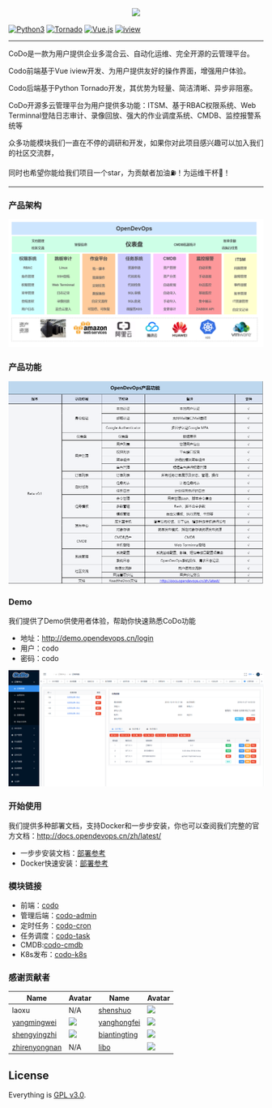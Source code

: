 <p align="center">
    <a href="http://www.opendevops.cn/">
        <img width="200" src="http://www.opendevops.cn/images/head_logo.png">
    </a>
</p>


[![Python3](https://img.shields.io/badge/Python-3.6-green.svg?style=plastic)](https://www.python.org/)
[![Tornado](https://img.shields.io/badge/Tornado-5.0-brightgreen.svg?style=plastic)](https://www.tornadoweb.org)
[![Vue.js](https://img.shields.io/badge/Vuejs-2.5-brightgreen.svg?style=plastic)](https://cn.vuejs.org)
[![iview](https://img.shields.io/badge/iview-3.2.0-blue.svg?style=plastic)](https://www.iviewui.com/)


----
CoDo是一款为用户提供企业多混合云、自动化运维、完全开源的云管理平台。

Codo前端基于Vue iview开发、为用户提供友好的操作界面，增强用户体验。

Codo后端基于Python Tornado开发，其优势为轻量、简洁清晰、异步非阻塞。

CoDo开源多云管理平台为用户提供多功能：ITSM、基于RBAC权限系统、Web Terminnal登陆日志审计、录像回放、强大的作业调度系统、CMDB、监控报警系统等

众多功能模块我们一直在不停的调研和开发，如果你对此项目感兴趣可以加入我们的社区交流群，

同时也希望你能给我们项目一个star，为贡献者加油⛽️！为运维干杯🍻！

----

### 产品架构

![](docs/source/_static/images/project_arch.png)

### 产品功能

![](docs/source/_static/images/pro_fun.png)

### Demo
我们提供了Demo供使用者体验，帮助你快速熟悉CoDo功能

- 地址：http://demo.opendevops.cn/login
- 用户：codo
- 密码：codo

![](docs/source/_static/images/demo_list.png)


### 开始使用

我们提供多种部署文档，支持Docker和一步步安装，你也可以查阅我们完整的官方文档：http://docs.opendevops.cn/zh/latest/
- 一步步安装文档：[部署参考](http://docs.opendevops.cn/zh/latest/step_by_step_install.html)
- Docker快速安装：[部署参考](http://docs.opendevops.cn/zh/latest/docker_install.html)

### 模块链接
- 前端：[codo](https://github.com/opendevops-cn/codo)
- 管理后端：[codo-admin](https://github.com/opendevops-cn/codo-admin)
- 定时任务：[codo-cron](https://github.com/opendevops-cn/codo-cron)
- 任务调度：[codo-task](https://github.com/opendevops-cn/codo-task)
- CMDB:[codo-cmdb](https://github.com/opendevops-cn/codo-cmdb)
- K8s发布：[codo-k8s](https://github.com/opendevops-cn/codo-k8s)


### 感谢贡献者
|Name|Avatar|Name| Avatar                                                       |
|---|---|---|---|
|laoxu |  N/A  | [shenshuo](https://github.com/ss1917)             |  ![](https://avatars3.githubusercontent.com/u/20316110?s=70&v=4)  |
|[yangmingwei](https://github.com/yangmv)           |  ![](https://avatars3.githubusercontent.com/u/18107515?s=70&v=4)  |[yanghongfei](https://github.com/yanghongfei) |  ![](https://avatars3.githubusercontent.com/u/22789928?s=70&v=4)  |
|[shengyingzhi](https://github.com/shenyingzhi)           |  ![](https://avatars0.githubusercontent.com/u/20352098?s=70&v=4)  | [biantingting](https://github.com/biantingting94) | ![](https://avatars2.githubusercontent.com/u/32928032?s=70&v=4) |
|[zhirenyongnan](https://github.com/Aaronzryn) | N/A | [libo](https://github.com/alexbolee) | ![](https://avatars0.githubusercontent.com/u/46021689?s=70&v=4) |


## License

Everything is [GPL v3.0](https://www.gnu.org/licenses/gpl-3.0.html).
